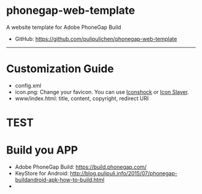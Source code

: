 # phonegap-web-template
A website template for Adobe PhoneGap Build

- GitHub: https://github.com/pulipulichen/phonegap-web-template

----

# Customization Guide

- config.xml
- icon.png: Change your favicon. You can use [Iconshock](http://www.playpcesor.com/2017/09/iconshock-edit-icons.html) or [Icon Slayer](http://www.gieson.com/Library/projects/utilities/icon_slayer/).
- www/index.html: title, content, copyright, redirect URI
# TEST
# Build you APP

- Adobe PhoneGap Build: https://build.phonegap.com/
- KeyStore for Android: http://blog.pulipuli.info/2015/07/phonegap-buildandroid-apk-how-to-build.html
-  
